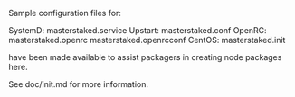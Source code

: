 Sample configuration files for:

SystemD: masterstaked.service
Upstart: masterstaked.conf
OpenRC:  masterstaked.openrc
         masterstaked.openrcconf
CentOS:  masterstaked.init

have been made available to assist packagers in creating node packages here.

See doc/init.md for more information.
